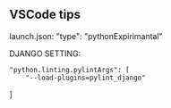 VSCode tips
------

launch.json:
  "type": "pythonExpirimantal"



DJANGO SETTING:

    "python.linting.pylintArgs": [
        "--load-plugins=pylint_django"
]

